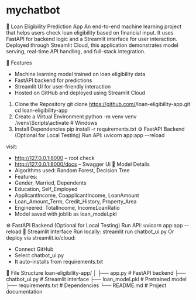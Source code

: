 # mychatbot
🏦 Loan Eligibility Prediction App
An end-to-end machine learning project that helps users check loan eligibility based on financial input. It uses FastAPI for backend logic and a Streamlit interface for user interaction. Deployed through Streamlit Cloud, this application demonstrates model serving, real-time API handling, and full-stack integration.

🚀 Features
- Machine learning model trained on loan eligibility data
- FastAPI backend for predictions
- Streamlit UI for user-friendly interaction
- Hosted on GitHub and deployed using Streamlit Cloud
1. Clone the Repository
git clone https://github.com/<your-username>/loan-eligibility-app.git
cd loan-eligibility-app
2. Create a Virtual Environment
python -m venv venv
.\venv\Scripts\activate  # Windows
3. Install Dependencies
pip install -r requirements.txt
⚙️ FastAPI Backend (Optional for Local Testing)
Run API:
uvicorn app:app --reload

visit:
- http://127.0.0.1:8000 – root check
- http://127.0.0.1:8000/docs – Swagger Ui
🧠 Model Details
- Algorithms used: Random Forest, Decision Tree
- Features:
- Gender, Married, Dependents
- Education, Self_Employed
- ApplicantIncome, CoapplicantIncome, LoanAmount
- Loan_Amount_Term, Credit_History, Property_Area
- Engineered: TotalIncome, IncomeLoanRatio
- Model saved with joblib as loan_model.pkl

⚙️ FastAPI Backend (Optional for Local Testing)
Run API:
uvicorn app:app --reload
💬 Streamlit Interface
Run locally:
streamlit run chatbot_ui.py
Or deploy via streamlit.io/cloud:
- Connect GitHub
- Select chatbot_ui.py
- It auto-installs from requirements.txt

📂 File Structure
loan-eligibility-app/
│
├── app.py                # FastAPI backend
├── chatbot_ui.py         # Streamlit interface
├── loan_model.pkl        # Pretrained model
├── requirements.txt      # Dependencies
└── README.md             # Project documentation








